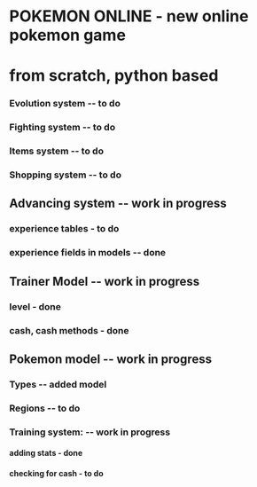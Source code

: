 # POKEMON ONLINE - new online pokemon game
#   from scratch, python based

### Evolution system -- to do
### Fighting system -- to do
### Items system -- to do
### Shopping system -- to do

## Advancing system -- work in progress
### experience tables - to do
### experience fields in models -- done

## Trainer Model -- work in progress
### level - done
### cash, cash methods - done

## Pokemon model -- work in progress
### Types -- added model
### Regions -- to do

### Training system: -- work in progress
#### adding stats - done
#### checking for cash - to do